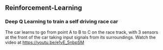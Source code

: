 ## Reinforcement-Learning

### Deep Q Learning to train a self driving race car 
The car learns to go from point A to B to C on the race track, with 3 sensors at the front of the car taking input signals from its surroundings.
Watch the video at https://youtu.be/e1vE_5nbpSM 

